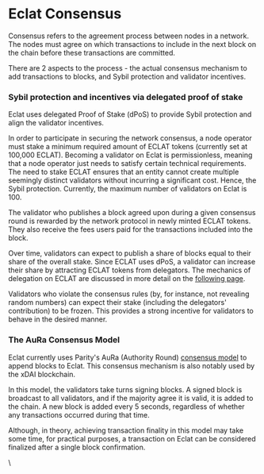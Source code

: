 # Eclat Consensus

Consensus refers to the agreement process between nodes in a network. The nodes must agree on which transactions to include in the next block on the chain before these transactions are committed.

There are 2 aspects to the process - the actual consensus mechanism to add transactions to blocks, and Sybil protection and validator incentives.

### Sybil protection and incentives via delegated proof of stake

Eclat uses delegated Proof of Stake (dPoS) to provide Sybil protection and align the validator incentives.  

In order to participate in securing the network consensus, a node operator must stake a minimum required amount of ECLAT tokens (currently set at 100,000 ECLAT). Becoming a validator on Eclat is permissionless, meaning that a node operator just needs to satisfy certain technical requirements. The need to stake ECLAT ensures that an entity cannot create multiple seemingly distinct validators without incurring a significant cost. Hence, the Sybil protection. Currently, the maximum number of validators on Eclat is 100.

The validator who publishes a block agreed upon during a given consensus round is rewarded by the network protocol in newly minted ECLAT tokens. They also receive the fees users paid for the transactions included into the block.

Over time, validators can expect to publish a share of blocks equal to their share of the overall stake. Since ECLAT uses dPoS, a validator can increase their share by attracting ECLAT tokens from delegators. The mechanics of delegation on ECLAT are discussed in more detail on the [following page](https://docs.eclatscan.com/general/fuse-network-blockchain/validators-and-delegation).

Validators who violate the consensus rules (by, for instance, not revealing random numbers) can expect their stake (including the delegators' contribution) to be frozen. This provides a strong incentive for validators to behave in the desired manner.

### The AuRa Consensus Model

Eclat currently uses Parity's AuRa (Authority Round) [consensus model](https://openethereum.github.io/Aura) to append blocks to Eclat. This consensus mechanism is also notably used by the xDAI blockchain.

In this model, the validators take turns signing blocks. A signed block is broadcast to all validators, and if the majority agree it is valid, it is added to the chain. A new block is added every 5 seconds, regardless of whether any transactions occurred during that time.

Although, in theory, achieving transaction finality in this model may take some time, for practical purposes, a transaction on Eclat can be considered finalized after a single block confirmation.  

\
